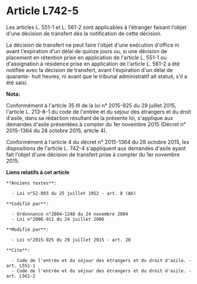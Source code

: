 # Article L742-5

Les articles L. 551-1 et L. 561-2 sont applicables à l'étranger faisant l'objet d'une décision de transfert dès la
notification de cette décision. 

La décision de transfert ne peut faire l'objet d'une exécution d'office ni avant l'expiration d'un délai de quinze jours ou,
si une décision de placement en rétention prise en application de l'article L. 551-1 ou d'assignation à résidence prise en
application de l'article L. 561-2 a été notifiée avec la décision de transfert, avant l'expiration d'un délai de quarante-
huit heures, ni avant que le tribunal administratif ait statué, s'il a été saisi.

**Nota:**

Conformément à l'article 35 III de la loi n° 2015-925 du 29 juillet 2015, l'article L. 213-8-1 du code de l'entrée et du
séjour des étrangers et du droit d'asile, dans sa rédaction résultant de la présente loi, s'applique aux demandes d'asile
présentées à compter du 1er novembre 2015 (Décret n° 2015-1364 du 28 octobre 2015, article 4). 

Conformément à l'article 4 du décret n° 2015-1364 du 28 octobre 2015, les dispositions de l'article L. 742-4 s'appliquent aux
demandes d'asile ayant fait l'objet d'une décision de transfert prise à compter du 1er novembre 2015.

**Liens relatifs à cet article**

	**Anciens textes**:

	  - Loi n°52-893 du 25 juillet 1952 - art. 8 (Ab)

	**Codifié par**:

	  - Ordonnance n°2004-1248 du 24 novembre 2004
	  - Loi n°2006-911 du 24 juillet 2006

	**Modifié par**:

	  - Loi n°2015-925 du 29 juillet 2015 - art. 20

	**Cite**:

	  - Code de l'entrée et du séjour des étrangers et du droit d'asile. - art. L551-1
	  - Code de l'entrée et du séjour des étrangers et du droit d'asile. - art. L561-2
